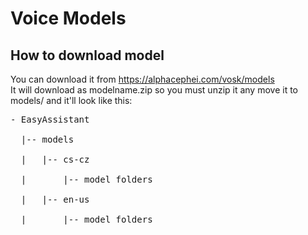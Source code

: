 # Voice Models
<h2>How to download model</h2>
You can download it from <a href="https://alphacephei.com/vosk/models">https://alphacephei.com/vosk/models</a>
<br>
It will download as modelname.zip so you must unzip it any move it to models/ and it'll look like this:<br>
<pre>
- EasyAssistant<br>
  |-- models<br>
  |   |-- cs-cz<br>
  |       |-- model folders<br>
  |   |-- en-us<br>
  |       |-- model folders
</pre>

